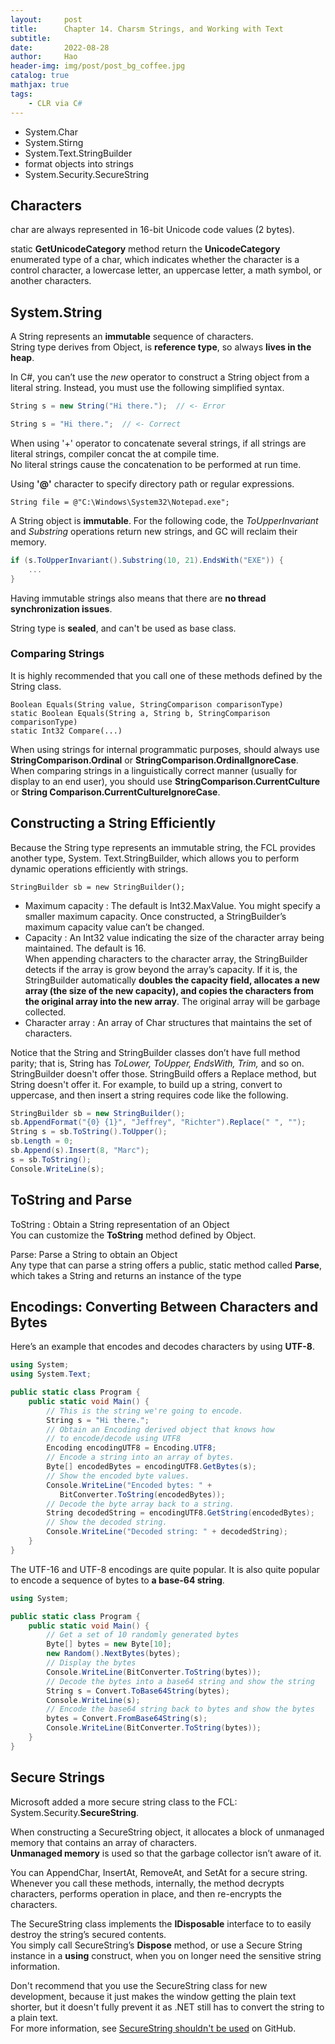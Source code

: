 ```yaml
---
layout:     post
title:      Chapter 14. Charsm Strings, and Working with Text
subtitle:   
date:       2022-08-28
author:     Hao
header-img: img/post/post_bg_coffee.jpg
catalog: true
mathjax: true
tags:
    - CLR via C#
---
```


+ System.Char 
+ System.Stirng 
+ System.Text.StringBuilder 
+  format objects into strings
+ System.Security.SecureString

## Characters

char are always represented in 16-bit Unicode code values (2 bytes).

static **GetUnicodeCategory** method return the **UnicodeCategory** enumerated type of a char, which indicates whether the character is a control character, a lowercase letter, an uppercase letter, a math symbol, or another characters.

## System.String

A String represents an **immutable** sequence of characters. \
String type derives from Object, is **reference type**, so always **lives in the heap**.

In C#, you can’t use the *new* operator to construct a String object from a literal string. Instead, you must use the following simplified syntax.
```c#
String s = new String("Hi there.");  // <­­- Error

String s = "Hi there.";  // <- Correct
```

When using '+' operator to concatenate several strings, if all strings are literal strings, compiler concat the at compile time. \
No literal strings cause the concatenation to be performed at run time.

Using **'@'** character to specify directory path or regular expressions.
```
String file = @"C:\Windows\System32\Notepad.exe";
```

A String object is **immutable**. For the following code, the *ToUpperInvariant* and *Substring* operations return new strings, and GC will reclaim their memory.
```c#
if (s.ToUpperInvariant().Substring(10, 21).EndsWith("EXE")) {
    ...
}
```
Having immutable strings also means that there are **no thread synchronization issues**. 

String type is **sealed**, and can't be used as base class.

### Comparing Strings

It is highly recommended that you call one of these methods defined by the String class.

```
Boolean Equals(String value, StringComparison comparisonType)
static Boolean Equals(String a, String b, StringComparison comparisonType)
static Int32 Compare(...)
```

When using strings for internal programmatic purposes, should always use **StringComparison.Ordinal** or **StringComparison.OrdinalIgnoreCase**. \
When comparing strings in a linguistically correct manner (usually for display to an end user), you should use **StringComparison.CurrentCulture** or **String­ Comparison.CurrentCultureIgnoreCase**.

## Constructing a String Efficiently

Because the String type represents an immutable string, the FCL provides another type, System. Text.StringBuilder, which allows you to perform dynamic operations efficiently with strings.

```
StringBuilder sb = new StringBuilder();
```

+ Maximum capacity : The default is Int32.MaxValue. You might specify a smaller maximum capacity. Once constructed, a StringBuilder’s maximum capacity value can’t be changed.
+ Capacity : An Int32 value indicating the size of the character array being maintained. The default is 16. \
When appending characters to the character array, the StringBuilder detects if the array is grow beyond the array’s capacity. If it is, the StringBuilder automatically **doubles the capacity field, allocates a new array (the size of the new capacity), and copies the characters from the original array into the new array**. The original array will be garbage collected.
+ Character array : An array of Char structures that maintains the set of characters. 

Notice that the String and StringBuilder classes don’t have full method parity; that is, String has *ToLower, ToUpper, EndsWith, Trim,* and so on. StringBuilder doesn't offer those. StringBuild offers a Replace method, but String doesn't offer it. For example, to build up a string, convert to uppercase, and then insert a string requires code like the following.

```c#
StringBuilder sb = new StringBuilder();
sb.AppendFormat("{0} {1}", "Jeffrey", "Richter").Replace(" ", "­");
String s = sb.ToString().ToUpper();
sb.Length = 0;
sb.Append(s).Insert(8, "Marc­");
s = sb.ToString();
Console.WriteLine(s);
```

## ToString and Parse

ToString : Obtain a String representation of an Object \
You can customize the **ToString** method defined by Object.

Parse: Parse a String to obtain an Object \
Any type that can parse a string offers a public, static method called **Parse**, which takes a String and returns an instance of the type

## Encodings: Converting Between Characters and Bytes

Here’s an example that encodes and decodes characters by using **UTF-8**.
```c#
using System;
using System.Text;

public static class Program {
    public static void Main() {
        // This is the string we're going to encode.
        String s = "Hi there.";
        // Obtain an Encoding ­derived object that knows how
        // to encode/decode using UTF8
        Encoding encodingUTF8 = Encoding.UTF8;
        // Encode a string into an array of bytes.
        Byte[] encodedBytes = encodingUTF8.GetBytes(s);
        // Show the encoded byte values.
        Console.WriteLine("Encoded bytes: " +
           BitConverter.ToString(encodedBytes));
        // Decode the byte array back to a string.
        String decodedString = encodingUTF8.GetString(encodedBytes);
        // Show the decoded string.
        Console.WriteLine("Decoded string: " + decodedString);
    }
}
```

The UTF-16 and UTF-8 encodings are quite popular. It is also quite popular to encode a sequence of bytes to **a base-64 string**.

```c#
using System;

public static class Program {
    public static void Main() {
        // Get a set of 10 randomly generated bytes
        Byte[] bytes = new Byte[10];
        new Random().NextBytes(bytes);
        // Display the bytes
        Console.WriteLine(BitConverter.ToString(bytes));
        // Decode the bytes into a base­64 string and show the string
        String s = Convert.ToBase64String(bytes);
        Console.WriteLine(s);
        // Encode the base­64 string back to bytes and show the bytes
        bytes = Convert.FromBase64String(s);
        Console.WriteLine(BitConverter.ToString(bytes));
    } 
}
```

## Secure Strings

Microsoft added a more secure string class to the FCL: System.Security.**SecureString**. 

When constructing a SecureString object, it allocates a block of unmanaged memory that contains an array of characters. \
**Unmanaged memory** is used so that the garbage collector isn’t aware of it.

You can AppendChar, InsertAt, RemoveAt, and SetAt for a secure string. \
Whenever you call these methods, internally, the method decrypts characters, performs operation in place, and then re-encrypts the characters.

The SecureString class implements the **IDisposable** interface to to easily destroy the string’s secured contents. \
You simply call SecureString’s **Dispose** method, or use a Secure­ String instance in a **using** construct, when you on longer need the sensitive string information.

Don't recommend that you use the SecureString class for new development, because it just makes the window getting the plain text shorter, but it doesn't fully prevent it as .NET still has to convert the string to a plain text. \
For more information, see [SecureString shouldn't be used](https://github.com/dotnet/platform-compat/blob/master/docs/DE0001.md) on GitHub.
